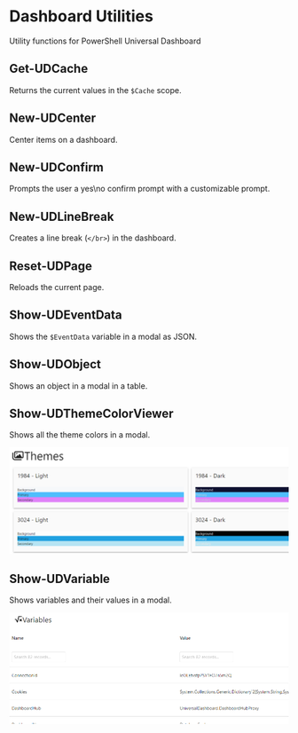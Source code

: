 # Dashboard Utilities

Utility functions for PowerShell Universal Dashboard

## Get-UDCache

Returns the current values in the `$Cache` scope.

## New-UDCenter

Center items on a dashboard.

## New-UDConfirm 

Prompts the user a yes\no confirm prompt with a customizable prompt. 

## New-UDLineBreak

Creates a line break (`</br>`) in the dashboard.

## Reset-UDPage

Reloads the current page.

## Show-UDEventData

Shows the `$EventData` variable in a modal as JSON.

## Show-UDObject

Shows an object in a modal in a table.

## Show-UDThemeColorViewer

Shows all the theme colors in a modal.

![](./themes.png)

## Show-UDVariable

Shows variables and their values in a modal.

![](./variables.png)


